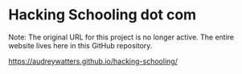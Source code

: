 Hacking Schooling dot com
========

Note: The original URL for this project is no longer active. The entire website lives here in this GitHub repository.

https://audreywatters.github.io/hacking-schooling/
